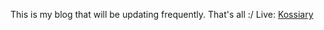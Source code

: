 This is my blog that will be updating frequently.
That's all :/
Live: [Kossiary](kossiary.vercel.app)
